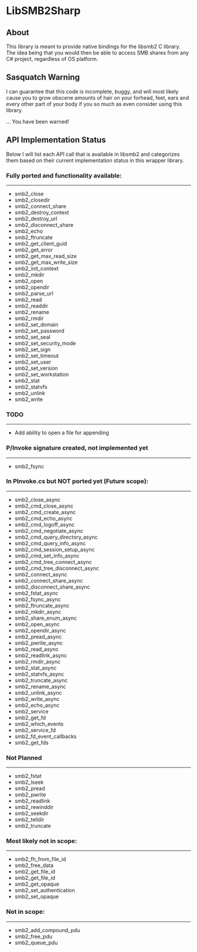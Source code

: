 # LibSMB2Sharp

## About
This library is meant to provide native bindings for the libsmb2 C library. The 
idea being that you would then be able to access SMB shares from any C# project, 
regardless of OS platform.


## **Sasquatch Warning**
I can guarantee that this code is incomplete, buggy, and will most likely cause you 
to grow obscene amounts of hair on your forhead, feet, ears and every other part of 
your body if you so much as even consider using this library.

... You have been warned!


## API Implementation Status
Below I will list each API call that is available in libsmb2 and categorizes them based on
their current implementation status in this wrapper library.


### Fully ported and functionality available:
--------------------------------------------------
* smb2_close
* smb2_closedir
* smb2_connect_share
* smb2_destroy_context
* smb2_destroy_url
* smb2_disconnect_share
* smb2_echo
* smb2_ftruncate
* smb2_get_client_guid
* smb2_get_error
* smb2_get_max_read_size
* smb2_get_max_write_size
* smb2_init_context
* smb2_mkdir
* smb2_open
* smb2_opendir
* smb2_parse_url
* smb2_read
* smb2_readdir
* smb2_rename
* smb2_rmdir
* smb2_set_domain
* smb2_set_password
* smb2_set_seal
* smb2_set_security_mode
* smb2_set_sign
* smb2_set_timeout
* smb2_set_user
* smb2_set_version
* smb2_set_workstation
* smb2_stat
* smb2_statvfs
* smb2_unlink
* smb2_write

### TODO
--------------------------------------------------
* Add ability to open a file for appending


### P/Invoke signature created, not implemented yet
--------------------------------------------------
* smb2_fsync


### In PInvoke.cs but NOT ported yet (Future scope):
--------------------------------------------------
* smb2_close_async
* smb2_cmd_close_async
* smb2_cmd_create_async
* smb2_cmd_echo_async
* smb2_cmd_logoff_async
* smb2_cmd_negotiate_async
* smb2_cmd_query_directory_async
* smb2_cmd_query_info_async
* smb2_cmd_session_setup_async
* smb2_cmd_set_info_async
* smb2_cmd_tree_connect_async
* smb2_cmd_tree_disconnect_async
* smb2_connect_async
* smb2_connect_share_async
* smb2_disconnect_share_async
* smb2_fstat_async
* smb2_fsync_async
* smb2_ftruncate_async
* smb2_mkdir_async
* smb2_share_enum_async
* smb2_open_async
* smb2_opendir_async
* smb2_pread_async
* smb2_pwrite_async
* smb2_read_async
* smb2_readlink_async
* smb2_rmdir_async
* smb2_stat_async
* smb2_statvfs_async
* smb2_truncate_async
* smb2_rename_async
* smb2_unlink_async
* smb2_write_async
* smb2_echo_async
* smb2_service
* smb2_get_fd
* smb2_which_events
* smb2_service_fd
* smb2_fd_event_callbacks
* smb2_get_fds

### Not Planned
--------------------------------------------------
* smb2_fstat
* smb2_lseek
* smb2_pread
* smb2_pwrite
* smb2_readlink
* smb2_rewinddir
* smb2_seekdir
* smb2_telldir
* smb2_truncate


### Most likely not in scope:
--------------------------------------------------
* smb2_fh_from_file_id
* smb2_free_data
* smb2_get_file_id
* smb2_get_file_id
* smb2_get_opaque
* smb2_set_authentication
* smb2_set_opaque

### Not in scope:
--------------------------------------------------
* smb2_add_compound_pdu
* smb2_free_pdu
* smb2_queue_pdu